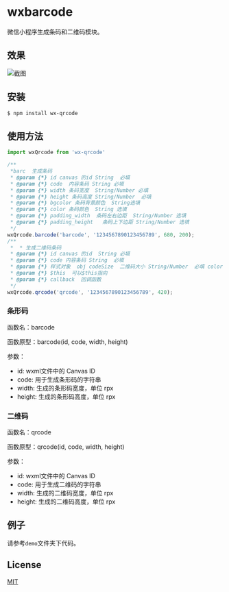 # wxbarcode

  微信小程序生成条码和二维码模块。
## 效果

![截图](https://raw.githubusercontent.com/alsey/wxbarcode/master/capture.png)

## 安装

```bash
$ npm install wx-qrcode
```

## 使用方法

```js
import wxQrcode from 'wx-qrcode'

/**
 *barc  生成条码
 * @param {*} id canvas 的id String  必填
 * @param {*} code  内容条码 String 必填
 * @param {*} width 条码宽度  String/Number 必填
 * @param {*} height 条码高度 String/Number  必填
 * @param {*} bgcolor 条码背景颜色  String选填
 * @param {*} color 条码颜色  String 选填
 * @param {*} padding_width  条码左右边距  String/Number 选填
 * @param {*} padding_height   条码上下边距 String/Number 选填
 */
wxQrcode.barcode('barcode', '1234567890123456789', 680, 200);
/**
 *  * 生成二维码条码
 * @param {*} id canvas 的id  String 必填
 * @param {*} code 内容条码 String  必填
 * @param {*} 样式对象  obj codeSize  二维码大小 String/Number  必填 color 二维码 bgcolor 二维码背景颜色  String 选填颜色 String  选填
 * @param {*} $this  可以$this指向
 * @param {*} callback  回调函数 
 */
wxQrcode.qrcode('qrcode', '1234567890123456789', 420);
```

### 条形码

函数名：barcode

函数原型：barcode(id, code, width, height)

参数：

- id: wxml文件中的 Canvas ID
- code: 用于生成条形码的字符串
- width: 生成的条形码宽度，单位 rpx
- height: 生成的条形码高度，单位 rpx

### 二维码

函数名：qrcode

函数原型：qrcode(id, code, width, height)

参数：

- id: wxml文件中的 Canvas ID
- code: 用于生成二维码的字符串
- width: 生成的二维码宽度，单位 rpx
- height: 生成的二维码高度，单位 rpx

## 例子

请参考`demo`文件夹下代码。

## License

  [MIT](LICENSE)
